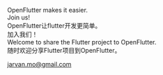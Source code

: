  OpenFlutter makes it easier.<br>
 Join us!<br>
 OpenFlutter让flutter开发更简单。<br>
 加入我们！<br>
 Welcome to share the Flutter project to OpenFlutter.</br>
 随时欢迎分享Flutter项目到OpenFlutter。
 
jarvan.mo@gmail.com
